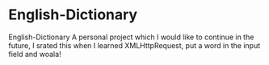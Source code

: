 # English-Dictionary

English-Dictionary
A personal project which I would like to continue in the future, 
I srated this when I learned XMLHttpRequest, 
put a word in the input field and woala!

